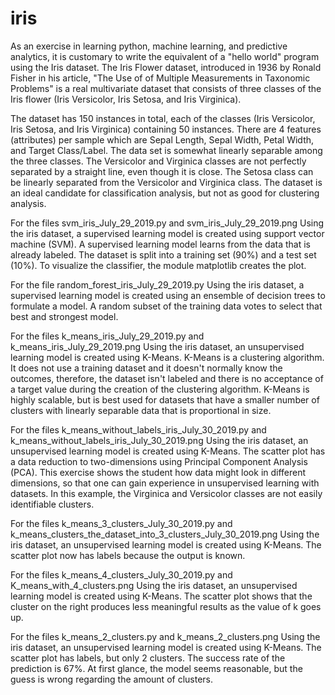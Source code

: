 # iris

As an exercise in learning python, machine learning, and predictive analytics, it is customary to write the equivalent of a 
"hello world" program using the Iris dataset. The Iris Flower dataset, introduced in 1936 by Ronald Fisher in his article, "The Use of
of Multiple Measurements in Taxonomic Problems" is a real multivariate dataset that consists of three classes of the Iris flower 
(Iris Versicolor, Iris Setosa, and Iris Virginica). 

The dataset has 150 instances in total, each of the classes (Iris Versicolor, Iris Setosa, and Iris Virginica) containing 50
instances. There are 4 features (attributes) per sample which are Sepal Length, Sepal Width, Petal Width, and Target Class/Label.
The data set is somewhat linearly separable among the three classes. The Versicolor and Virginica classes are not perfectly 
separated by a straight line, even though it is close. The Setosa class can be linearly separated from the Versicolor and Virginica
class. The dataset is an ideal candidate for classification analysis, but not as good for clustering analysis.

For the files svm_iris_July_29_2019.py and svm_iris_July_29_2019.png
Using the iris dataset, a supervised learning model is created using support vector machine (SVM). A supervised learning model 
learns from the data that is already labeled. The dataset is split into a training set (90%) and a test set (10%). To visualize 
the classifier, the module matplotlib creates the plot. 

For the file random_forest_iris_July_29_2019.py
Using the iris dataset, a supervised learning model is created using an ensemble of decision trees to formulate a model. A random subset of the training data votes to select that best and strongest model. 

For the files k_means_iris_July_29_2019.py and k_means_iris_July_29_2019.png
Using the iris dataset, an unsupervised learning model is created using K-Means. K-Means is a clustering algorithm. It does not use a training dataset and it doesn't normally know the outcomes, therefore, the dataset isn't labeled and there is no acceptance of a target value during the creation of the clustering algorithm. K-Means is highly scalable, but is best used for datasets that have a smaller number of clusters with linearly separable data that is proportional in size.

For the files k_means_without_labels_iris_July_30_2019.py and k_means_without_labels_iris_July_30_2019.png
Using the iris dataset, an unsupervised learning model is created using K-Means. The scatter plot has a data reduction to two-dimensions using Principal Component Analysis (PCA). This exercise shows the student how data might look in different dimensions, so that one can gain experience in unsupervised learning with datasets. In this example, the Virginica and Versicolor classes are not easily identifiable clusters. 

For the files k_means_3_clusters_July_30_2019.py and k_means_clusters_the_dataset_into_3_clusters_July_30_2019.png
Using the iris dataset, an unsupervised learning model is created using K-Means. The scatter plot now has labels because the output is known.

For the files k_means_4_clusters_July_30_2019.py and K_means_with_4_clusters.png
Using the iris dataset, an unsupervised learning model is created using K-Means. The scatter plot shows that the cluster on the right produces less meaningful results as the value of k goes up.

For the files k_means_2_clusters.py and k_means_2_clusters.png
Using the iris dataset, an unsupervised learning model is created using K-Means. The scatter plot has labels, but only 2 clusters. The success rate of the prediction is 67%. At first glance, the model seems reasonable, but the guess is wrong regarding the amount of clusters.
